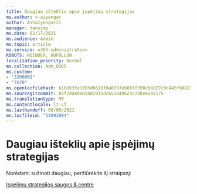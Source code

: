 ```yaml
---
title: Daugiau išteklių apie įspėjimų strategijas
ms.author: v-aiyengar
author: AshaIyengar21
manager: dansimp
ms.date: 02/17/2021
ms.audience: Admin
ms.topic: article
ms.service: o365-administration
ROBOTS: NOINDEX, NOFOLLOW
localization_priority: Normal
ms.collection: Adm_O365
ms.custom:
- "3200002"
- "7670"
ms.openlocfilehash: b18863fe1f85d6619f8a07b7e6801f390c6b827c9c445f68117c6d3497550931
ms.sourcegitcommit: b5f7da89a650d2915dc652449623c78be6247175
ms.translationtype: MT
ms.contentlocale: lt-LT
ms.lasthandoff: 08/05/2021
ms.locfileid: "54091004"
---
```

# <a name="more-resources-on-alert-policies"></a>Daugiau išteklių apie įspėjimų strategijas

Norėdami sužinoti daugiau, peržiūrėkite šį straipsnį:

[Įspėjimų strategijos saugos & centre](https://go.microsoft.com/fwlink/?linkid=2103211)